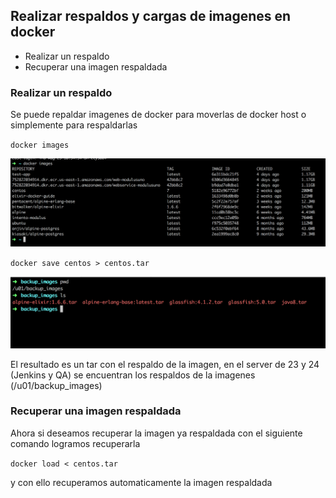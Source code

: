 ## Realizar respaldos y cargas de imagenes en docker


* Realizar un respaldo
* Recuperar una imagen respaldada

### Realizar un respaldo

Se puede repaldar imagenes de docker para moverlas de docker host o simplemente para respaldarlas

`docker images`

![](/assets/dockerImages.png)

`docker save centos > centos.tar `

![](/assets/backupImages.png)

El resultado es un tar con el respaldo de la imagen, en el server de 23 y 24 (Jenkins y QA) se encuentran los respaldos de la imagenes (/u01/backup_images)

### Recuperar una imagen respaldada

Ahora si deseamos recuperar la imagen ya respaldada con el siguiente comando logramos recuperarla 

`docker load < centos.tar`

y con ello recuperamos automaticamente la imagen respaldada